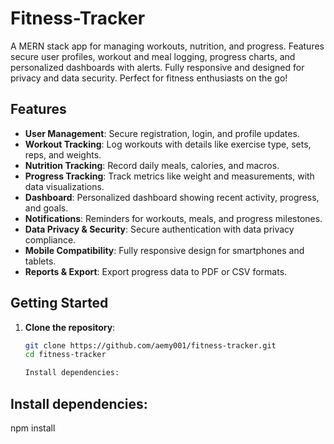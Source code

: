 # Fitness-Tracker
A MERN stack app for managing workouts, nutrition, and progress. Features secure user profiles, workout and meal logging, progress charts, and personalized dashboards with alerts. Fully responsive and designed for privacy and data security. Perfect for fitness enthusiasts on the go!

## Features

- **User Management**: Secure registration, login, and profile updates.
- **Workout Tracking**: Log workouts with details like exercise type, sets, reps, and weights.
- **Nutrition Tracking**: Record daily meals, calories, and macros.
- **Progress Tracking**: Track metrics like weight and measurements, with data visualizations.
- **Dashboard**: Personalized dashboard showing recent activity, progress, and goals.
- **Notifications**: Reminders for workouts, meals, and progress milestones.
- **Data Privacy & Security**: Secure authentication with data privacy compliance.
- **Mobile Compatibility**: Fully responsive design for smartphones and tablets.
- **Reports & Export**: Export progress data to PDF or CSV formats.

## Getting Started

1. **Clone the repository**:
   ```bash
   git clone https://github.com/aemy001/fitness-tracker.git
   cd fitness-tracker

   Install dependencies:

## Install dependencies:
npm install

